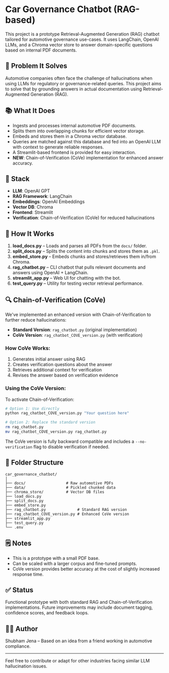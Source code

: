 # Car Governance Chatbot (RAG-based)

This project is a prototype Retrieval-Augmented Generation (RAG) chatbot tailored for automotive governance use-cases. It uses LangChain, OpenAI LLMs, and a Chroma vector store to answer domain-specific questions based on internal PDF documents.

## 🔧 Problem It Solves

Automotive companies often face the challenge of hallucinations when using LLMs for regulatory or governance-related queries. This project aims to solve that by grounding answers in actual documentation using Retrieval-Augmented Generation (RAG).

## 📚 What It Does

- Ingests and processes internal automotive PDF documents.
- Splits them into overlapping chunks for efficient vector storage.
- Embeds and stores them in a Chroma vector database.
- Queries are matched against this database and fed into an OpenAI LLM with context to generate reliable responses.
- A Streamlit-based frontend is provided for easy interaction.
- **NEW**: Chain-of-Verification (CoVe) implementation for enhanced answer accuracy.

## 🚀 Stack

- **LLM**: OpenAI GPT
- **RAG Framework**: LangChain
- **Embeddings**: OpenAI Embeddings
- **Vector DB**: Chroma
- **Frontend**: Streamlit
- **Verification**: Chain-of-Verification (CoVe) for reduced hallucinations

## 🧠 How It Works

1. **load_docs.py** – Loads and parses all PDFs from the `docs/` folder.
2. **split_docs.py** – Splits the content into chunks and stores them as `.pkl`.
3. **embed_store.py** – Embeds chunks and stores/retrieves them in/from Chroma.
4. **rag_chatbot.py** – CLI chatbot that pulls relevant documents and answers using OpenAI + LangChain.
5. **streamlit_app.py** – Web UI for chatting with the bot.
6. **test_query.py** – Utility for testing vector retrieval performance.

## 🔍 Chain-of-Verification (CoVe)

We've implemented an enhanced version with Chain-of-Verification to further reduce hallucinations:

- **Standard Version**: `rag_chatbot.py` (original implementation)
- **CoVe Version**: `rag_chatbot_COVE_version.py` (with verification)

### How CoVe Works:
1. Generates initial answer using RAG
2. Creates verification questions about the answer
3. Retrieves additional context for verification
4. Revises the answer based on verification evidence

### Using the CoVe Version:
To activate Chain-of-Verification:
```bash
# Option 1: Use directly
python rag_chatbot_COVE_version.py "Your question here"

# Option 2: Replace the standard version
rm rag_chatbot.py
mv rag_chatbot_COVE_version.py rag_chatbot.py
```

The CoVe version is fully backward compatible and includes a `--no-verification` flag to disable verification if needed.

## 📁 Folder Structure

```
car_governance_chatbot/
│
├── docs/                  # Raw automotive PDFs
├── data/                  # Pickled chunked data
├── chroma_store/          # Vector DB files
├── load_docs.py
├── split_docs.py
├── embed_store.py
├── rag_chatbot.py              # Standard RAG version
├── rag_chatbot_COVE_version.py # Enhanced CoVe version
├── streamlit_app.py
├── test_query.py
└── .env
```

## 🗒️ Notes

- This is a prototype with a small PDF base.
- Can be scaled with a larger corpus and fine-tuned prompts.
- CoVe version provides better accuracy at the cost of slightly increased response time.

## ✅ Status

Functional prototype with both standard RAG and Chain-of-Verification implementations. Future improvements may include document tagging, confidence scores, and feedback loops.

## 🧑‍💻 Author

Shubham Jena – Based on an idea from a friend working in automotive compliance.

---

Feel free to contribute or adapt for other industries facing similar LLM hallucination issues.